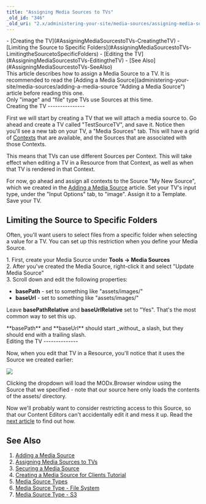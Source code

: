 ```yaml
---
title: "Assigning Media Sources to TVs"
_old_id: "346"
_old_uri: "2.x/administering-your-site/media-sources/assigning-media-sources-to-tvs"
---
```


<div>- [Creating the TV](#AssigningMediaSourcestoTVs-CreatingtheTV)
- [Limiting the Source to Specific Folders](#AssigningMediaSourcestoTVs-LimitingtheSourcetoSpecificFolders)
- [Editing the TV](#AssigningMediaSourcestoTVs-EditingtheTV)
- [See Also](#AssigningMediaSourcestoTVs-SeeAlso)

</div>This article describes how to assign a Media Source to a TV. It is recommended to read the [Adding a Media Source](administering-your-site/media-sources/adding-a-media-source "Adding a Media Source") article before reading this one.

<div class="info">Only "image" and "file" type TVs use Sources at this time.</div>Creating the TV
---------------

First we will start by creating a TV that we will attach a media source to. Go ahead and create a TV called "TestSourceTV", and save it. Notice then you'll see a new tab on your TV, a "Media Sources" tab. This will have a grid of [Contexts](administering-your-site/contexts "Contexts") that are available, and the Sources that are associated with those Contexts.

This means that TVs can use different Sources per Context. This will take effect when editing a TV in a Resource from that Context, as well as when that TV is rendered in that Context.

For now, go ahead and assign all contexts to the Source "My New Source", which we created in the [Adding a Media Source](administering-your-site/media-sources/adding-a-media-source "Adding a Media Source") article. Set your TV's input type, under the "Input Options" tab, to "image". Assign it to a Template. Save your TV.

Limiting the Source to Specific Folders
---------------------------------------

Often, you'll want users to select files from a specific folder when selecting a value for a TV. You can set up this restriction when you define your Media Source.

1\. First, create your Media Source under **Tools -> Media Sources**  
2\. After you've created the Media Source, right-click it and select "Update Media Source"   
3\. Scroll down and edit the following properties:

- **basePath** - set to something like "assets/images/"
- **baseUrl** - set to something like "assets/images/"

Leave **basePathRelative** and **baseUrlRelative** set to "Yes". That's the most common way to set this up.

<div class="note">**basePath** and **baseUrl** should start _without_ a slash, but they should end with a trailing slash.</div>Editing the TV
--------------

Now, when you edit that TV in a Resource, you'll notice that it uses the Source we created earlier:

![](/download/attachments/35586538/20110907-pd72jtn9bhdbn5q5qb7wadku5a.jpeg?version=1&modificationDate=1315428297000)

Clicking the dropdown will load the MODx.Browser window using the Source that we specified - note that our source here only loads the contents of the assets/ directory.

Now we'll probably want to consider restricting access to this Source, so that our Content Editors can't accidentally edit it and mess it up. Read the [next article](administering-your-site/media-sources/securing-a-media-source "Securing a Media Source") to find out how.

See Also
--------

1. [Adding a Media Source](administering-your-site/media-sources/adding-a-media-source)
2. [Assigning Media Sources to TVs](administering-your-site/media-sources/assigning-media-sources-to-tvs)
3. [Securing a Media Source](administering-your-site/media-sources/securing-a-media-source)
  1. [Creating a Media Source for Clients Tutorial](administering-your-site/media-sources/securing-a-media-source/creating-a-media-source-for-clients-tutorial)
4. [Media Source Types](administering-your-site/media-sources/media-source-types)
  1. [Media Source Type - File System](administering-your-site/media-sources/media-source-types/media-source-type-file-system)
  2. [Media Source Type - S3](administering-your-site/media-sources/media-source-types/media-source-type-s3)
